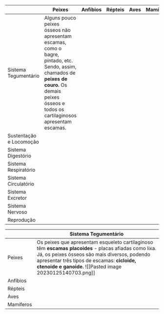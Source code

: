 |                         | Peixes | Anfíbios | Répteis | Aves | Mamíferos |
| ----------------------- | ------ | -------- | ------- | ---- | --------- |
| Sistema Tegumentário    |     Alguns pouco peixes ósseos não apresentam escamas, como o bagre, pintado, etc. Sendo, assim, chamados de **peixes de couro.** Os demais peixes ósseos e todos os cartilaginosos apresentam escamas.    |          |         |      |           |
| Sustentação e Locomoção |        |          |         |      |           |
| Sistema Digestório      |        |          |         |      |           |
| Sistema Respiratório    |        |          |         |      |           |
| Sistema Circulatório    |        |          |         |      |           |
| Sistema Excretor        |        |          |         |      |           |
| Sistema Nervoso         |        |          |         |      |           |
| Reprodução              |        |          |         |      |           |

|           | Sistema Tegumentário |
| --------- | -------------------- |
| Peixes    | Os peixes que apresentam esqueleto cartilaginoso têm **escamas placoides** - placas afiadas como lixa. Já, os peixes ósseos são mais diversos, podendo apresentar três tipos de escamas: **cicloide, ctenoide e ganoide.** ![[Pasted image 20230125140703.png]]
| Anfíbios  |                      |
| Répteis   |                      |
| Aves      |                      |
| Mamíferos |                      |


